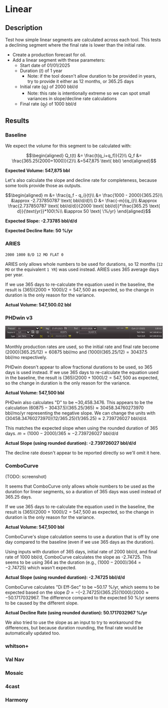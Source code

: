 # Linear

## Description

Test how simple linear segments are calculated across each tool. This tests a declining segment where the final rate is lower than the initial rate.

- Create a production forecast for oil.
- Add a linear segment with these parameters:
  - Start date of 01/01/2025
  - Duration ($t$) of 1 year
    - Note: if the tool doesn't allow duration to be provided in years, try to provide it either as 12 months, or 365.25 days
  - Initial rate ($q_i$) of 2000 bbl/d
    - Note: this rate is intentionally extreme so we can spot small variances in slope/decline rate calculations
  - Final rate ($q_f$) of 1000 bbl/d

## Results

### Baseline

We expect the volume for this segment to be calculated with:

```math
\begin{aligned}
Q_t(t) &= \frac{t(q_i+q_f)}{2}\\
Q_f &= \frac{365.25(2000+1000)}{2}\\
&=547,875 \text{ bbl}
\end{aligned}
```

**Expected Volume: 547,875 bbl**

Let's also calculate the slope and decline rate for completeness, because some tools provide those as outputs.

```math
\begin{aligned}
m &= \frac{q_f - q_i}{t}\\
&= \frac{1000 - 2000}{365.25}\\
&\approx -2.737850787 \text{ bbl/d/d}\\
D &= \frac{-m}{q_i}\\
&\approx \frac{2.737850787 \text{ bbl/d/d}}{2000 \text{ bbl/d}}*\frac{365.25 \text{ d}}{\text{yr}}*100\%\\
&\approx 50 \text{ \%/yr}
\end{aligned}
```

**Expected Slope: -2.73785 bbl/d/d**

**Expected Decline Rate: 50 %/yr**

### ARIES

```
2000 1000 B/D 12 MO FLAT 0
```

ARIES only allows whole numbers to be used for durations, so 12 months (`12 MO` or the equivalent `1 YR`) was used instead. ARIES uses 365 average days per year.

If we use 365 days to re-calculate the equation used in the baseline, the result is $(365)(2000+1000)/2=547,500$ as expected, so the change in duration is the only reason for the variance.

**Actual Volume: 547,500.02 bbl**

### PHDwin v3

![PHDwin v3 linear segment](phdwin.png)

Monthly production rates are used, so the initial rate and final rate become $(2000)(365.25/12)=60875 \text{ bbl/mo}$ and $(1000)(365.25/12)=30437.5 \text{ bbl/mo}$ respectively.

PHDwin doesn't appear to allow fractional durations to be used, so 365 days is used instead. If we use 365 days to re-calculate the equation used in the baseline, the result is $(365)(2000+1000)/2=547,500$ as expected, so the change in duration is the only reason for the variance.

**Actual Volume: 547,500 bbl**

PHDwin also calculates "D" to be ~30,458.3476. This appears to be the calculation $(60875-30437.5)(365.25/365)\approx30458.34760273970 \text{ bbl/mo/yr}$ representing the negative slope. We can change the units with $(30458.34760273970)(12/365.25)(1/365.25)\approx2.739726027 \text{ bbl/d/d}$.

This matches the expected slope when using the rounded duration of 365 days. $m = (1000 - 2000)/365 \approx -2.739726027 \text{ bbl/d/d}$

**Actual Slope (using rounded duration): -2.739726027 bbl/d/d**

The decline rate doesn't appear to be reported directly so we'll omit it here.

### ComboCurve

(TODO: screenshot)

It seems that ComboCurve only allows whole numbers to be used as the duration for linear segments, so a duration of 365 days was used instead of 365.25 days.

If we use 365 days to re-calculate the equation used in the baseline, the result is $(365)(2000+1000)/2=547,500$ as expected, so the change in duration is the only reason for the variance.

**Actual Volume: 547,500 bbl**

ComboCurve's slope calculation seems to use a duration that is off by one day compared to the baseline (even if we use 365 days as the duration).

Using inputs with duration of 365 days, initial rate of 2000 bbl/d, and final rate of 1000 bbl/d, ComboCurve calculates the slope as -2.74725. This seems to be using 364 as the duration (e.g., $(1000 - 2000)/364 = -2.74725$) which wasn't expected.

**Actual Slope (using rounded duration): -2.74725 bbl/d/d**

ComboCurve calculates "Di Eff-Sec" to be ~50.17 %/yr, which seems to be expected based on the slope $D = -(-2.74725)(365.25)(1000)/2000 \approx -50.1717032967$. The difference compared to the expected 50 %/yr seems to be caused by the different slope.

**Actual Decline Rate (using rounded duration): 50.1717032967 %/yr**

We also tried to use the slope as an input to try to workaround the differences, but because duration rounding, the final rate would be automatically updated too.

### whitson+

### Val Nav

### Mosaic

### 4cast

### Harmony
